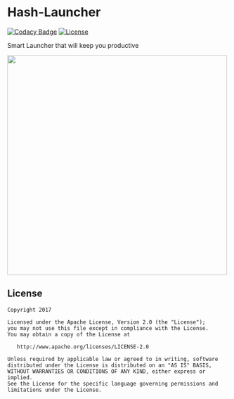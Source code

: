 # Hash-Launcher

[![Codacy Badge](https://api.codacy.com/project/badge/Grade/908a4a88a0ef49eb8c8abf3f0319b76b)](https://www.codacy.com/app/passiondroid/Hash-Launcher?utm_source=github.com&utm_medium=referral&utm_content=passiondroid/Hash-Launcher&utm_campaign=badger)
[![License](http://img.shields.io/:license-apache-blue.svg)](http://www.apache.org/licenses/LICENSE-2.0.html)

Smart Launcher that will keep you productive

<img src="https://i.imgur.com/3QFWeqX.png" width="500" height="500">

## License

    Copyright 2017

    Licensed under the Apache License, Version 2.0 (the "License");
    you may not use this file except in compliance with the License.
    You may obtain a copy of the License at

       http://www.apache.org/licenses/LICENSE-2.0

    Unless required by applicable law or agreed to in writing, software
    distributed under the License is distributed on an "AS IS" BASIS,
    WITHOUT WARRANTIES OR CONDITIONS OF ANY KIND, either express or implied.
    See the License for the specific language governing permissions and
    limitations under the License.
